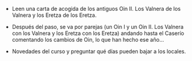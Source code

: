 [nombre]: <> (Paso)
[sidebar]: <> (Paso)
[icon]: <> (fa-map-signs)
[exit]: <> (exit)

- Leen una carta de acogida de los antiguos Oin II. Los Valnera de los Valnera y los Eretza de los Eretza.

- Después del paso, se va por parejas (un Oin I y un Oin II. Los Valnera con los Valnera y los Eretza con los Eretza) andando hasta el Caserío comentando los cambios de Oin, lo que han hecho ese año...

- Novedades del curso y preguntar qué días pueden bajar a los locales.
